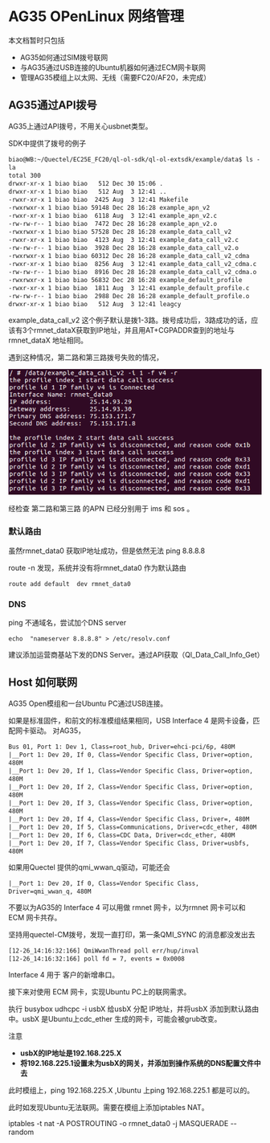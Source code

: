AG35 OPenLinux 网络管理
=======

本文档暂时只包括

- AG35如何通过SIM拨号联网
- 与AG35通过USB连接的Ubuntu机器如何通过ECM网卡联网
- 管理AG35模组上以太网、无线（需要FC20/AF20，未完成）


AG35通过API拨号
-----

AG35上通过API拨号，不用关心usbnet类型。

SDK中提供了拨号的例子

	biao@WB:~/Quectel/EC25E_FC20/ql-ol-sdk/ql-ol-extsdk/example/data$ ls -la
	total 300
	drwxr-xr-x 1 biao biao   512 Dec 30 15:06 .
	drwxr-xr-x 1 biao biao   512 Aug  3 12:41 ..
	-rwxr-xr-x 1 biao biao  2425 Aug  3 12:41 Makefile
	-rwxrwxr-x 1 biao biao 59148 Dec 28 16:28 example_apn_v2
	-rwxr-xr-x 1 biao biao  6118 Aug  3 12:41 example_apn_v2.c
	-rw-rw-r-- 1 biao biao  7472 Dec 28 16:28 example_apn_v2.o
	-rwxrwxr-x 1 biao biao 57528 Dec 28 16:28 example_data_call_v2
	-rwxr-xr-x 1 biao biao  4123 Aug  3 12:41 example_data_call_v2.c
	-rw-rw-r-- 1 biao biao  3928 Dec 28 16:28 example_data_call_v2.o
	-rwxrwxr-x 1 biao biao 60312 Dec 28 16:28 example_data_call_v2_cdma
	-rwxr-xr-x 1 biao biao  8256 Aug  3 12:41 example_data_call_v2_cdma.c
	-rw-rw-r-- 1 biao biao  8916 Dec 28 16:28 example_data_call_v2_cdma.o
	-rwxrwxr-x 1 biao biao 56832 Dec 28 16:28 example_default_profile
	-rwxr-xr-x 1 biao biao  1811 Aug  3 12:41 example_default_profile.c
	-rw-rw-r-- 1 biao biao  2988 Dec 28 16:28 example_default_profile.o
	drwxr-xr-x 1 biao biao   512 Aug  3 12:41 leagcy

example_data_call_v2 这个例子默认是拨1-3路。拨号成功后，3路成功的话，应该有3个rmnet_dataX获取到IP地址，并且用AT+CGPADDR查到的地址与 rmnet_dataX 地址相同。

遇到这种情况，第二路和第三路拨号失败的情况，

![](rmnetdatacall.png)

经检查 第二路和第三路 的APN 已经分别用于 ims 和 sos 。

### 默认路由 ###

虽然rmnet_data0 获取IP地址成功，但是依然无法 ping 8.8.8.8 

route -n 发现，系统并没有将rmnet_data0 作为默认路由

	route add default  dev rmnet_data0

### DNS ###

ping 不通域名，尝试加个DNS server

	echo  "nameserver 8.8.8.8" > /etc/resolv.conf 

建议添加运营商基站下发的DNS Server。通过API获取（Ql_Data_Call_Info_Get）


Host 如何联网
-----

AG35 Open模组和一台Ubuntu PC通过USB连接。

如果是标准固件，和前文的标准模组结果相同，USB Interface 4 是网卡设备，匹配网卡驱动。
对AG35，

	Bus 01, Port 1: Dev 1, Class=root_hub, Driver=ehci-pci/6p, 480M
	|__Port 1: Dev 20, If 0, Class=Vendor Specific Class, Driver=option, 480M
	|__Port 1: Dev 20, If 1, Class=Vendor Specific Class, Driver=option, 480M
	|__Port 1: Dev 20, If 2, Class=Vendor Specific Class, Driver=option, 480M
	|__Port 1: Dev 20, If 3, Class=Vendor Specific Class, Driver=option, 480M
	|__Port 1: Dev 20, If 4, Class=Vendor Specific Class, Driver=, 480M
	|__Port 1: Dev 20, If 5, Class=Communications, Driver=cdc_ether, 480M
	|__Port 1: Dev 20, If 6, Class=CDC Data, Driver=cdc_ether, 480M
	|__Port 1: Dev 20, If 7, Class=Vendor Specific Class, Driver=usbfs, 480M

如果用Quectel 提供的qmi_wwan_q驱动，可能还会

	|__Port 1: Dev 20, If 0, Class=Vendor Specific Class, Driver=qmi_wwan_q, 480M

不要以为AG35的 Interface 4 可以用做 rmnet 网卡，以为rmnet 网卡可以和 ECM 网卡共存。

坚持用quectel-CM拨号，发现一直打印，第一条QMI_SYNC 的消息都没发出去

	[12-26_14:16:32:166] QmiWwanThread poll err/hup/inval
	[12-26_14:16:32:166] poll fd = 7, events = 0x0008

Interface 4 用于 客户的新增串口。

接下来对使用 ECM 网卡，实现Ubuntu PC上的联网需求。

执行 busybox udhcpc -i usbX 给usbX 分配 IP地址，并将usbX 添加到默认路由中。usbX 是Ubuntu上cdc_ether 生成的网卡，可能会被grub改变。

注意

- **usbX的IP地址是192.168.225.X**
- **将192.168.225.1设置未为usbX的网关，并添加到操作系统的DNS配置文件中去**

此时模组上，ping 192.168.225.X ,Ubuntu 上ping 192.168.225.1 都是可以的。

此时如发现Ubuntu无法联网。需要在模组上添加iptables NAT。

iptables -t nat -A POSTROUTING -o rmnet_data0 -j MASQUERADE --random


